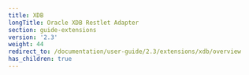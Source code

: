 ```yaml
---
title: XDB
longTitle: Oracle XDB Restlet Adapter
section: guide-extensions
version: '2.3'
weight: 44
redirect_to: /documentation/user-guide/2.3/extensions/xdb/overview
has_children: true
---
```

